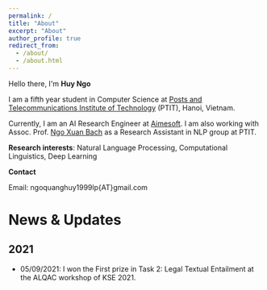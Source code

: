 ```yaml
---
permalink: /
title: "About"
excerpt: "About"
author_profile: true
redirect_from: 
  - /about/
  - /about.html
---
```


Hello there, I'm **Huy Ngo**

I am a fifth year student in Computer Science at [Posts and Telecommunications Institute of Technology](https://portal.ptit.edu.vn/) (PTIT), Hanoi, Vietnam.

Currently, I am an AI Research Engineer at [Aimesoft](https://www.aimesoft.com/). I am also working with Assoc. Prof. [Ngo Xuan Bach](https://sites.google.com/site/nxbachcs/) as a Research Assistant in NLP group at PTIT.

**Research interests**: Natural Language Processing, Computational Linguistics, Deep Learning

**Contact**

Email: ngoquanghuy1999lp{AT}gmail.com

News & Updates
=====
## 2021
- 05/09/2021: I won the First prize in Task 2: Legal Textual Entailment at the ALQAC workshop of KSE 2021.
